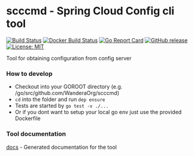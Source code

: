 # scccmd - Spring Cloud Config cli tool

[![Build Status](https://travis-ci.org/WanderaOrg/scccmd.svg?branch=master)](https://travis-ci.org/WanderaOrg/scccmd)
[![Docker Build Status](https://img.shields.io/docker/build/fluffycroc/scccmd.svg)](https://hub.docker.com/r/fluffycroc/scccmd/)
[![Go Report Card](https://goreportcard.com/badge/github.com/WanderaOrg/scccmd)](https://goreportcard.com/report/github.com/WanderaOrg/scccmd)
[![GitHub release](https://img.shields.io/github/release/WanderaOrg/scccmd.svg)](https://github.com/WanderaOrg/scccmd/releases/latest)
[![License: MIT](https://img.shields.io/badge/License-MIT-yellow.svg)](https://github.com/WanderaOrg/scccmd/blob/master/LICENSE)

Tool for obtaining configuration from config server

### How to develop
* Checkout into your GOROOT directory (e.g. /go/src/github.com/WanderaOrg/scccmd)
* `cd` into the folder and run `dep ensure`
* Tests are started by `go test -v ./...`
* Or if you dont want to setup your local go env just use the provided Dockerfile

### Tool documentation
[docs](docs/config.md)	 - Generated documentation for the tool
